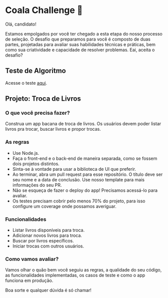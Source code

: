 # Coala Challenge 🐨

Olá, candidato!

Estamos empolgados por você ter chegado a esta etapa do nosso processo de seleção. O desafio que preparamos para você é composto de duas partes, projetadas para avaliar suas habilidades técnicas e práticas, bem como sua criatividade e capacidade de resolver problemas. Eai, aceita o desafio?

## Teste de Algoritmo

Acesse o teste [aqui](https://hr.gs/coala-challenge).

## Projeto: Troca de Livros

### O que você precisa fazer?
Construa um app bacana de troca de livros. Os usuários devem poder listar livros pra trocar, buscar livros e propor trocas.

### As regras
- Use Node.js.
- Faça o front-end e o back-end de maneira separada, como se fossem dois projetos distintos.
- Sinta-se à vontade para usar a biblioteca de UI que preferir.
- Ao terminar, abra um pull request para esse repositório. O título deve ser seu nome e a data de conclusão. Use nosso template para mais informações do seu PR. 
- Não se esqueça de fazer o deploy do app! Precisamos acessá-lo para avaliar.
- Os testes precisam cobrir pelo menos 70% do projeto, para isso configure um coverage onde possamos averiguar.

### Funcionalidades
- Listar livros disponíveis para troca.
- Adicionar novos livros para troca.
- Buscar por livros específicos.
- Iniciar trocas com outros usuários.


### Como vamos avaliar?
Vamos olhar o quão bem você seguiu as regras, a qualidade do seu código, as funcionalidades implementadas, os casos de teste e como o app funciona em produção.

Boa sorte e qualquer dúvida é só chamar!

